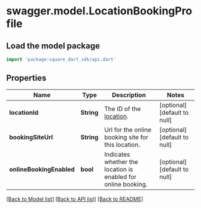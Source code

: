 # swagger.model.LocationBookingProfile

## Load the model package
```dart
import 'package:square_dart_sdk/api.dart'
```

## Properties
Name | Type | Description | Notes
------------ | ------------- | ------------- | -------------
**locationId** | **String** | The ID of the [location](https://developer.squareup.com/reference/square_2023-12-13/objects/Location). | [optional] [default to null]
**bookingSiteUrl** | **String** | Url for the online booking site for this location. | [optional] [default to null]
**onlineBookingEnabled** | **bool** | Indicates whether the location is enabled for online booking. | [optional] [default to null]

[[Back to Model list]](../README.md#documentation-for-models) [[Back to API list]](../README.md#documentation-for-api-endpoints) [[Back to README]](../README.md)

